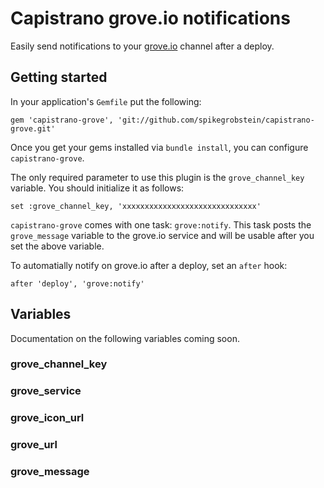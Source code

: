 # Capistrano grove.io notifications

Easily send notifications to your [grove.io](http://grove.io) channel after a deploy.

## Getting started

In your application's `Gemfile` put the following:

    gem 'capistrano-grove', 'git://github.com/spikegrobstein/capistrano-grove.git'

Once you get your gems installed via `bundle install`, you can configure
`capistrano-grove`.

The only required parameter to use this plugin is the `grove_channel_key` variable.
You should initialize it as follows:

    set :grove_channel_key, 'xxxxxxxxxxxxxxxxxxxxxxxxxxxxxx'

`capistrano-grove` comes with one task: `grove:notify`. This task posts the
`grove_message` variable to the grove.io service and will be usable after you set
the above variable.

To automatially notify on grove.io after a deploy, set an `after` hook:

    after 'deploy', 'grove:notify'

## Variables

Documentation on the following variables coming soon.

### grove_channel_key

### grove_service

### grove_icon_url

### grove_url

### grove_message
